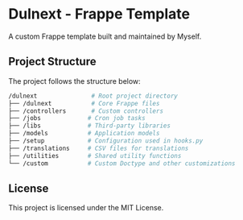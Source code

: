 # Dulnext - Frappe Template

A custom Frappe template built and maintained by Myself.

## Project Structure

The project follows the structure below:

```bash
/dulnext               # Root project directory
├── /dulnext           # Core Frappe files
├── /controllers       # Custom controllers
├── /jobs             # Cron job tasks
├── /libs             # Third-party libraries
├── /models           # Application models
├── /setup            # Configuration used in hooks.py
├── /translations     # CSV files for translations
├── /utilities        # Shared utility functions
└── /custom           # Custom Doctype and other customizations
```

## License

This project is licensed under the MIT License.
